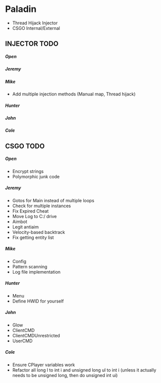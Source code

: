 # Paladin
- Thread Hijack Injector
- CSGO Internal/External

## INJECTOR TODO
##### Open
##### Jeremy
##### Mike
- Add multiple injection methods (Manual map, Thread hijack)
##### Hunter
##### John
##### Cole

## CSGO TODO
##### Open
- Encrypt strings
- Polymorphic junk code
##### Jeremy
- Gotos for Main instead of multiple loops
- Check for multiple instances
- Fix Expired Cheat
- Move Log to C:/ drive
- Aimbot
- Legit antiaim
- Velocity-based backtrack
- Fix getting entity list
##### Mike
- Config
- Pattern scanning
- Log file implementation
##### Hunter
- Menu
- Define HWID for yourself
##### John
- Glow
- ClientCMD
- ClientCMDUnrestricted
- UserCMD
##### Cole
- Ensure CPlayer variables work
- Refactor all long l to int i and unsigned long ul to int i (unless it actually needs to be unsigned long, then do unsigned int ui)
